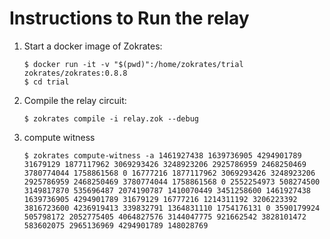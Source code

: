 # Instructions to Run the relay

1. Start a docker image of Zokrates:
    ```shell 
    $ docker run -it -v "$(pwd)":/home/zokrates/trial zokrates/zokrates:0.8.8
    $ cd trial
    ```

2. Compile the relay circuit:
    ```shell
    $ zokrates compile -i relay.zok --debug
    ```

3. compute witness 
    ```shell
    $ zokrates compute-witness -a 1461927438 1639736905 4294901789 31679129 1877117962 3069293426 3248923206 2925786959 2468250469 3780774044 1758861568 0 16777216 1877117962 3069293426 3248923206 2925786959 2468250469 3780774044 1758861568 0 2552254973 508274500 3149817870 535696487 2074190787 1410070449 3451258600 1461927438 1639736905 4294901789 31679129 16777216 1214311192 3206223392 3816723600 4236919413 339832791 1364831110 1754176131 0 3590179924 505798172 2052775405 4064827576 3144047775 921662542 3828101472 583602075 2965136969 4294901789 148028769
    ```
